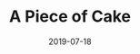 ---
date: 2019-07-18
tags: post
name: KCDC
url: https://www.kcdc.info/
type: conference
title: A Piece of Cake
slides_url: 
recording_url: 
city: Kansas City
country: United States of America
country_code: USA
language: English
---